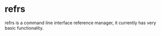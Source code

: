 # refrs
refrs is a command line interface reference manager, it currently has very basic functionality.
